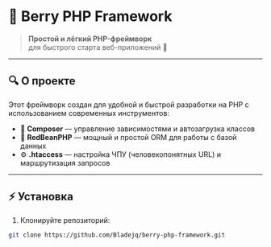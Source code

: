 # 🍓 Berry PHP Framework

> **Простой и лёгкий PHP-фреймворк**  
> для быстрого старта веб-приложений 🚀

---

## 🔍 О проекте

Этот фреймворк создан для удобной и быстрой разработки на PHP с использованием современных инструментов:

- 🎯 **Composer** — управление зависимостями и автозагрузка классов  
- 🐾 **RedBeanPHP** — мощный и простой ORM для работы с базой данных  
- ⚙️ **.htaccess** — настройка ЧПУ (человекопонятных URL) и маршрутизация запросов  

---

## ⚡ Установка

1. Клонируйте репозиторий:

```bash
git clone https://github.com/Bladejq/berry-php-framework.git
